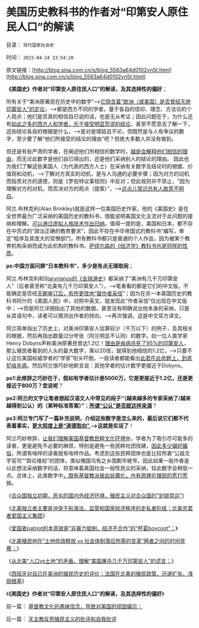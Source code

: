 # 美国历史教科书的作者对“印第安人原住民人口”的解读

目录： `现代国家社会史` 

时间： `2015-04-24 23:54:20` 

原文链接：[http://blog.sina.com.cn/s/blog_5563a64d0102vn5t.html](http://blog.sina.com.cn/s/blog_5563a64d0102vn5t.html)

**《美国史》作者对“印第安人原住民人口”的解读，及其选择性的偏好**；

所有关于“美洲原著民在历史中的数字”——>[它隐含着“欧洲（或美国）是否曾经灭绝印第安人”的定论](../../../2009/7/6/美国残酷屠杀印第安人的历史真相.md)，——>都是西方不同的学者，基于各自的信仰、理念、方法论的个人观点；他们是否真的相信自已说的话，也是无从考证；因此问题在于，为什么还有[如此之多的西方人和学者，乐于接受明显荒谬的结论](../../../2011/1/19/“妖魔化美国”有全球“统一战线”.md)，甚至不愿意去了解一下，这些结论各自的根据是什么，——>是对是错姑且不论，但既然是与人有争议的数字，至少要了解“他们所接受的结论的理由”吧？但绝大多数人并没有做到。

但还是有些严肃的学者，在阐述他们所相信的数学时，[越是会解释他们相信的理由](../../../2011/12/26/经济学不应该成为算命神学；经济学研究的学品.md)，而无论此数字是他们自已得出的，还是他们采纳别人的结论的理由。
因此也为我们了解这些美国人（为代表的西方人士）在采纳有关数字及结论时的根据、价值观和动机，——>了解对方真实的动机，是与人沟通的必要步骤；因为对方的动机而指责对方的道德，则是《罗伯特议事规则》中反对；但此规则并不禁止，“因为理解对方的对机，而否决对方的观点（提案）”，——>[这点儿常识总有人故意不明白](../../../2010/2/5/阅读历史要明白作者背后的利益.md)。

阿兰.布林克利(Alan
Brinkley)就是这样一位美国历史作家。他的《美国史》是在全世界最为广泛采纳的美国历史的教科书，很能说明美国文化主流对于此问题的接纳和理解。[可以通过虚拟人格技术作出归纳](../../../2014/5/7/民粹的主义就是反民主，如何令中国民主就能前进一大步；.md)。值得一提的是，美国和日本，都不存在中苏式的“政治正确的教育要求”，因此不存在中华帝国式的教科书“编写，审定”程序及其庞大的官僚部门，所有教科书都只是普通的个人作品，因为被某个教育机构采纳而成为此机构的教科书。[萨缪尔森的《经济学》教科书也是同样的性质](../../../2011/2/20/御用定制的萨缪尔森分子.md)。

**ps:中国方面问罪“日本教科书”，多少是有点无理取闹**；

阿兰.布林克利和S[tarvrianos的《全球通史](../../../2010/10/16/逻辑能力残缺令中国文化依赖权威；青睐洋权威；.md)》都采纳了“美洲有几千万印第安人”（后者甚至称“北美有几千万印第安人”），——>笔者看的都是它们的中文版，不能确定是否经[天朝审订后，有所更改地“替作者采信](../../../2010/6/2/历史教科书是有标准答案的“历史故事”.md)”；因为在另一本美国历史的教科书阿什的《美国人民》中，对照中英文，就发现此“作者采信”仅出现在中文版中；——>但是阿兰详细指出了其他的数据，甚至没有明确说出他本身的采纳，只是从其语句中，读者可以猜测出作者的倾向，——>再次强调，这是中文官方译文。

阿兰简单指出了历史上，对美洲印第安人估算较少（千万以下）的例子，及其相关的根据，然后再指出数量过分夸张（阿兰明显不认同）的数字。如一位人类学家Henry
Dobyns声称美洲原著民曾达1.2亿！[理由是疾病杀死了95%的印第安人](../../../2011/9/23/病毒早在军事入侵前，就摧毁了印第安社会.md)，那么殖民者看到的人头的最大数字，乘以20倍，就得到他相信的1.2亿，——>只要不让这位美国权威学者的“学家”衔头吓倒，一般读者都能看出[此君在此命题上，到底犯啥毛病](../../../2011/3/23/西方传统文化的愚昧落后.md)。然后阿兰很巧妙地断言说：其他学者的估计数字更接近于Dobyns。

**ps1:此修辞之巧妙在于，假如有学者估计是5000万，它是更接近于1.2亿，还是更接近于800万？您说呢**？

**ps2:阿兰的文字让笔者想起汉语文人中常见的段子“（越来越多的专家采纳了/越来越得到公认）的（某种标准答案）”**；**[所谓“公认”是否就这样来滴](../../../2010/6/19/需要“公认”的都是伪科学.md)**？

**ps3:阿兰专门写了一篇补充说明，介绍这些数字是怎么来的，最后说它们都不代表着事实，[更大程度上是“道德取向”,](../../../2011/2/16/诱导行为的道德史和行为分析的历史科学.md)——>这就是实话了**！

阿兰巧妙修辞，[让我们理解美国基督教民粹文化环境中](../../../2015/3/3/美国左派简史，美国基督教和马克思主义等进步分子；.md)，学者为了吸引尽可能多的读者，更是避免不必要的麻烦，特别是避免一些民粹社团找碴，[因此多少偏好媚俗](../../../2009/6/30/博客媚俗丧失独立观点就没有价值了.md)，所谓有啥样的读者就有啥样作品。考虑到这些民粹团体也是比较热衷“公益文字官司”“舆论维权”的团体，类似俺国乌有之乡围剿毕姥爷，因此如果一般作者是以此想法采纳数字的话，将意味着美国社会一般性民众的采纳，较此数字会稍低一点。总体上，此类数字中[，既有基督教派彼此妖魔化，也有原罪伦理观的愿打愿](../../../2014/10/24/美国左派的语境和中国公知的异同，新自由主义者.md)挨。

《[合众国独立初期，恶劣的国内外经济环境，殖民主义对合众国的“封锁禁运”](../../../2015/4/18/合众国初期的恶劣处境，殖民主义对美国的封锁禁运.md)》

《[北美独立者主要是冲突于航海法、监管和国家经济秩序的走私者阶级；北美忠君者爱国主义集团](../../../2015/4/19/北美殖民地的经济结构，独立者和爱国者的经济成分；.md)》

《[爱国者patriot的本意就是“非暴力抵制，经济不合作”的“杯葛boycoot”；](../../../2015/4/20/北美如何从英国的忠实臣民，步步走向独立和战争.md)》

《[北美殖民地在“土地低效粗放
vs 社会体制落后所需的变革”两者之间的时间竞赛；](../../../2015/4/21/北美殖民地及美国早期经济制度落后，导致“土地刚需”的领土扩张.md)》

《[从北美“人口vs土地”的矛盾，理解“美国屠杀几千万印第安人”的谎言；](../../../2015/4/22/从北美“人口vs土地”矛盾，理解“美国屠杀几千万印第安人”的谎言；.md)》

《[西班牙对自已在美洲的殖民历史的评价；法国在北美的殖民政策，迅速扩张，浅弱根基](../../../2015/4/23/天主教反思殖民主义的批评和自我批评.md)》

《**《美国史》作者对“印第安人原住民人口”的解读，及其选择性的偏好**》

前一篇： [基督教文化的愚昧信念，导致对美国的顽固偏见；](../../../2015/4/26/基督教文化的愚昧信念，导致对美国的顽固偏见；.md)

后一篇： [天主教反思殖民主义的批评和自我批评](../../../2015/4/23/天主教反思殖民主义的批评和自我批评.md)

